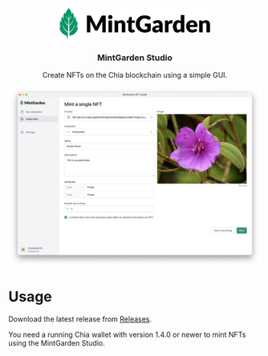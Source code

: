 
<p align="center">
  <a href="https://mintgarden.io">
    <img src="public/mintgarden-logo.svg" alt="MintGarden logo" width="300">
  </a>
</p>

<h3 align="center">MintGarden Studio</h3>

<div align="center">
  Create NFTs on the Chia blockchain using a simple GUI.
</div>


<p align="center">
  <img src=".github/screenshot.png" alt="MintGarden Studio screenshot">
</p>

# Usage

Download the latest release from [Releases](https://github.com/mintgarden-io/mintgarden-studio/releases).

You need a running Chia wallet with version 1.4.0 or newer to mint NFTs using the MintGarden Studio.
